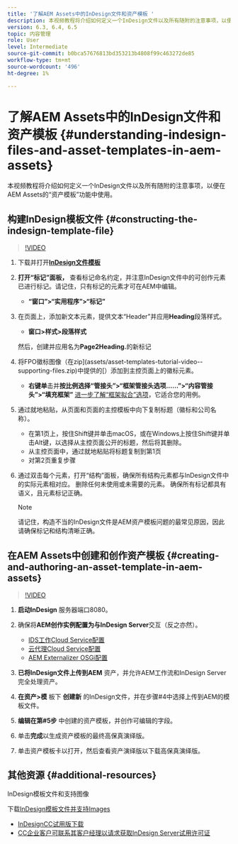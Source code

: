 ```yaml
---
title: '了解AEM Assets中的InDesign文件和资产模板 '
description: 本视频教程将介绍如何定义一个InDesign文件以及所有随附的注意事项，以便在AEM Assets的“资产模板”功能中使用。
version: 6.3, 6.4, 6.5
topic: 内容管理
role: User
level: Intermediate
source-git-commit: b0bca57676813bd353213b4808f99c463272de85
workflow-type: tm+mt
source-wordcount: '496'
ht-degree: 1%

---
```



# 了解AEM Assets中的InDesign文件和资产模板 {#understanding-indesign-files-and-asset-templates-in-aem-assets}

本视频教程将介绍如何定义一个InDesign文件以及所有随附的注意事项，以便在AEM Assets的“资产模板”功能中使用。

## 构建InDesign模板文件 {#constructing-the-indesign-template-file}

>[!VIDEO](https://video.tv.adobe.com/v/19293/?quality=9&learn=on)

1. 下载并打开&#x200B;[**InDesign文件模板**](assets/asset-templates-tutorial-video--supporting-files.zip)
2. **打开“标记”面板，** 查看标记命名约定，并注意InDesign文件中的可创作元素已进行标记。请记住，只有标记的元素才可在AEM中编辑。

   * **“窗口”>“实用程序”>“标记”**

3. 在页面上，添加新文本元素，提供文本“Header”并应用&#x200B;**Heading**&#x200B;段落样式。

   * **窗口>样式>段落样式**

   然后，创建并应用名为&#x200B;**Page2Heading.**&#x200B;的新标记

4. 将FPO徽标图像（在zip](assets/asset-templates-tutorial-video--supporting-files.zip)中提供的[）添加到主控页面上的徽标元素。

   * **右键单**&#x200B;击并&#x200B;**按比例选择“管接头”>“框架管接头选项……”>“内容管接头”>“填充框架”**
   [进一步了解“框架拟合”选项](https://helpx.adobe.com/indesign/using/frames-objects.html#fitting_objects_to_frames)，它适合您的用例。

5. 通过就地粘贴，从页面和页面的主控模板中向下复制标题（徽标和公司名称）。

   * 在第1页上，按住Shift键并单击macOS，或在Windows上按住Shift键并单击Alt键，以选择从主控页面公开的标题，然后将其删除。
   * 从主控页面中，通过就地粘贴将标题复制到第1页
   * 对第2页重复步骤

6. 通过双击每个元素，打开“结构”面板，确保所有结构元素都与InDesign文件中的实际元素相对应。 删除任何未使用或未需要的元素。 确保所有标记都具有语义，且元素标记正确。

   >[!NOTE]
   >
   >请记住，构造不当的InDesign文件是AEM资产模板问题的最常见原因，因此请确保标记和结构清晰正确。

## 在AEM Assets中创建和创作资产模板 {#creating-and-authoring-an-asset-template-in-aem-assets}

>[!VIDEO](https://video.tv.adobe.com/v/19294/?quality=9&learn=on)

1. **启动InDesign** 服务器端口8080。
2. 确保将&#x200B;**AEM创作实例配置为与InDesign Server**&#x200B;交互（反之亦然）。

   * [IDS工作Cloud Service配置](http://localhost:4502/etc/cloudservices/proxy/ids.html)
   * [云代理Cloud Service配置](http://localhost:4502/etc/cloudservices/proxy.html)
   * [AEM Externalizer OSGi配置](http://localhost:4502/system/console/configMgr)

3. **已将InDesign文件上传到AEM** 资产，并允许AEM工作流和InDesign Server完全处理资产。
4. **在资产>模** 板下 **创建新** 的InDesign文件，并在步骤#4中选择上传到AEM的模板文件。
5. **编辑在第#5步** 中创建的资产模板，并创作可编辑的字段。
6. 单击&#x200B;**完成**&#x200B;以生成资产模板的最终高保真演绎版。
7. 单击资产模板卡以打开，然后查看资产演绎版以下载高保真演绎版。

## 其他资源 {#additional-resources}

InDesign模板文件和支持图像

下载[InDesign模板文件并支持Images](assets/asset-templates-tutorial-video--supporting-files-1.zip)

* [InDesignCC试用版下载](https://creative.adobe.com/products/download/indesign)
* [CC企业客户可联系其客户经理以请求获取InDesign Server试用许可证](https://www.adobe.com/products/indesignserver/faq.html)
